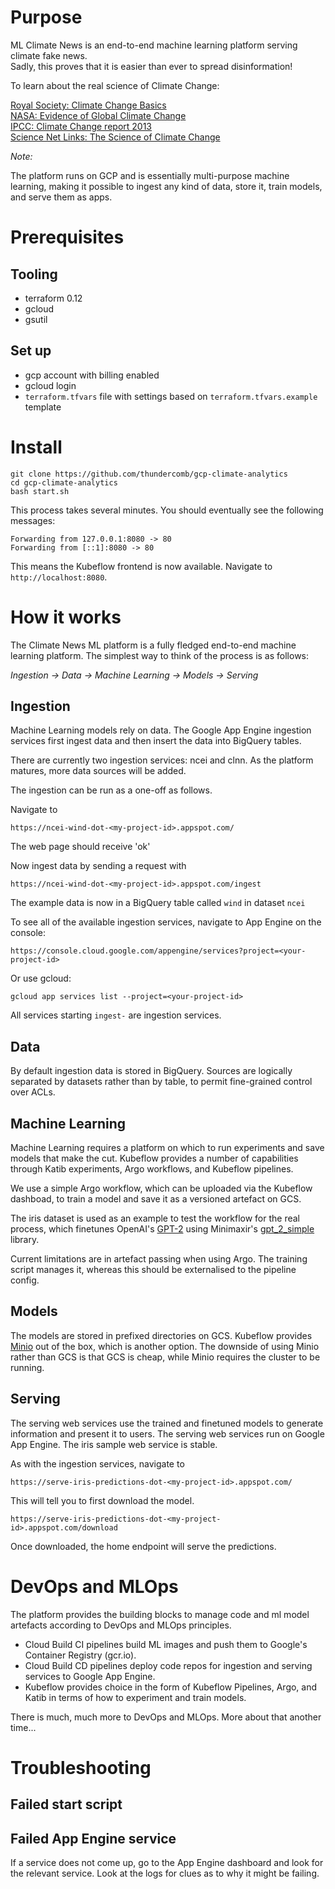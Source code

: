 # Purpose

ML Climate News is an end-to-end machine learning platform serving climate fake news.  
Sadly, this proves that it is easier than ever to spread disinformation!

To learn about the real science of Climate Change:

[Royal Society: Climate Change Basics](https://royalsociety.org/topics-policy/projects/climate-change-evidence-causes/basics-of-climate-change/)  
[NASA: Evidence of Global Climate Change](https://climate.nasa.gov/evidence/)  
[IPCC: Climate Change report 2013](https://www.ipcc.ch/report/ar5/wg1/)  
[Science Net Links: The Science of Climate Change](http://sciencenetlinks.com/collections/climate-change/)  

*Note:*

The platform runs on GCP and is essentially multi-purpose machine learning, making it possible to ingest any kind of data, store it, train models, and serve them as apps.

# Prerequisites

## Tooling

* terraform 0.12
* gcloud
* gsutil

## Set up

* gcp account with billing enabled
* gcloud login
* `terraform.tfvars` file with settings based on `terraform.tfvars.example` template

# Install

```
git clone https://github.com/thundercomb/gcp-climate-analytics
cd gcp-climate-analytics
bash start.sh
```

This process takes several minutes. You should eventually see the following messages:

```
Forwarding from 127.0.0.1:8080 -> 80
Forwarding from [::1]:8080 -> 80
```

This means the Kubeflow frontend is now available. Navigate to `http://localhost:8080`.

# How it works

The Climate News ML platform is a fully fledged end-to-end machine learning platform.
The simplest way to think of the process is as follows:

*Ingestion -> Data -> Machine Learning -> Models -> Serving*

## Ingestion

Machine Learning models rely on data. The Google App Engine ingestion services first ingest data and then insert the data into BigQuery tables.

There are currently two ingestion services: ncei and clnn. As the platform matures, more data sources will be added.

The ingestion can be run as a one-off as follows.

Navigate to

`https://ncei-wind-dot-<my-project-id>.appspot.com/`

The web page should receive 'ok'

Now ingest data by sending a request with

`https://ncei-wind-dot-<my-project-id>.appspot.com/ingest`

The example data is now in a BigQuery table called `wind` in dataset `ncei`

To see all of the available ingestion services, navigate to App Engine on the console:

`https://console.cloud.google.com/appengine/services?project=<your-project-id>`

Or use gcloud:

`gcloud app services list --project=<your-project-id>`

All services starting `ingest-` are ingestion services.

## Data

By default ingestion data is stored in BigQuery. Sources are logically separated by datasets rather than by table, to permit fine-grained control over ACLs.

## Machine Learning

Machine Learning requires a platform on which to run experiments and save models that make the cut. Kubeflow provides a number of capabilities through Katib experiments, Argo workflows, and Kubeflow pipelines.

We use a simple Argo workflow, which can be uploaded via the Kubeflow dashboad, to train a model and save it as a versioned artefact on GCS.

The iris dataset is used as an example to test the workflow for the real process, which finetunes OpenAI's [GPT-2](https://openai.com/blog/better-language-models/) using Minimaxir's [gpt_2_simple](https://github.com/minimaxir/gpt-2-simple) library.

Current limitations are in artefact passing when using Argo. The training script manages it, whereas this should be externalised to the pipeline config.

## Models

The models are stored in prefixed directories on GCS. Kubeflow provides [Minio](https://min.io/) out of the box, which is another option. The downside of using Minio rather than GCS is that GCS is cheap, while Minio requires the cluster to be running.

## Serving

The serving web services use the trained and finetuned models to generate information and present it to users. The serving web services run on Google App Engine. The iris sample web service is stable.

As with the ingestion services, navigate to

`https://serve-iris-predictions-dot-<my-project-id>.appspot.com/`

This will tell you to first download the model.

`https://serve-iris-predictions-dot-<my-project-id>.appspot.com/download`

Once downloaded, the home endpoint will serve the predictions.

# DevOps and MLOps

The platform provides the building blocks to manage code and ml model artefacts according to DevOps and MLOps principles.

 * Cloud Build CI pipelines build ML images and push them to Google's Container Registry (gcr.io).
 * Cloud Build CD pipelines deploy code repos for ingestion and serving services to Google App Engine.
 * Kubeflow provides choice in the form of Kubeflow Pipelines, Argo, and Katib in terms of how to experiment and train models.

There is much, much more to DevOps and MLOps. More about that another time...

# Troubleshooting

## Failed start script

## Failed App Engine service

If a service does not come up, go to the App Engine dashboard and look for the relevant service. Look at the logs for clues as to why it might be failing.
